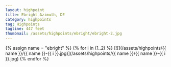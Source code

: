 ```yaml
---
layout: highpoint
title: Ebright Azimuth, DE
category: highpoints
tag: Highpoints
tagline: 447 feet
thumbnail: /assets/highpoints/ebright/ebright-2.jpg
---
```


{% assign name = "ebright" %}
{% for i in (1..2) %}
[![](/assets/highpoints/{{ name }}/{{ name }}-{{ i }}.jpg)](/assets/highpoints/{{ name }}/{{ name }}-{{ i }}.jpg)
{% endfor %}